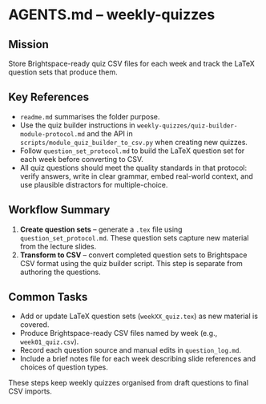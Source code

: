 # AGENTS.md – weekly-quizzes

## Mission
Store Brightspace-ready quiz CSV files for each week and track the LaTeX question sets that produce them.

## Key References
- `readme.md` summarises the folder purpose.
- Use the quiz builder instructions in `weekly-quizzes/quiz-builder-module-protocol.md` and the API in `scripts/module_quiz_builder_to_csv.py` when creating new quizzes.
- Follow `question_set_protocol.md` to build the LaTeX question set for each week before converting to CSV.
- All quiz questions should meet the quality standards in that protocol: verify answers, write in clear grammar, embed real-world context, and use plausible distractors for multiple-choice.

## Workflow Summary
1. **Create question sets** – generate a `.tex` file using `question_set_protocol.md`. These question sets capture new material from the lecture slides.
2. **Transform to CSV** – convert completed question sets to Brightspace CSV format using the quiz builder script. This step is separate from authoring the questions.

## Common Tasks
- Add or update LaTeX question sets (`weekXX_quiz.tex`) as new material is covered.
- Produce Brightspace-ready CSV files named by week (e.g., `week01_quiz.csv`).
- Record each question source and manual edits in `question_log.md`.
- Include a brief notes file for each week describing slide references and choices of question types.

These steps keep weekly quizzes organised from draft questions to final CSV imports.
